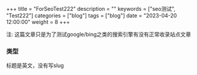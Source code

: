 +++
title = "ForSeoTest222"
description = ""
keywords = ["seo测试", "Test222"]
categories = ["blog"]
tags = ["blog"]
date = "2023-04-20 12:00:00"
weight = 8
+++


注:  这篇文章只是为了测试google/bing之类的搜索引擎有没有正常收录站点文章

### 类型 
标题是英文，没有写slug




